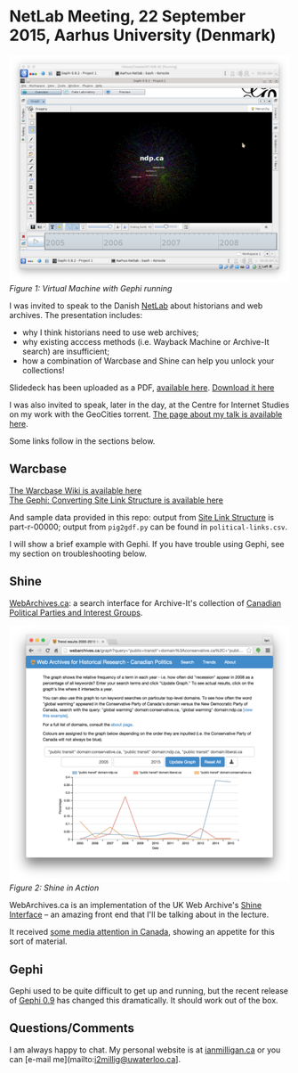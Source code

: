 # NetLab Meeting, 22 September 2015, Aarhus University (Denmark)

![Virtual Machine with Gephi running](https://raw.githubusercontent.com/ianmilligan1/Aarhus-Netlab/master/Gephi-VM-In-Action.png)
_Figure 1: Virtual Machine with Gephi running_

I was invited to speak to the Danish [NetLab](http://netlab.dk/) about historians and web archives. The presentation includes:
- why I think historians need to use web archives;
- why existing acccess methods (i.e. Wayback Machine or Archive-It search) are insufficient;
- how a combination of Warcbase and Shine can help you unlock your collections!

Slidedeck has been uploaded as a PDF, [available here](https://github.com/ianmilligan1/Aarhus-Netlab/blob/master/Large-Scale-Web-Archive-Mining-Slidedeck.pdf). [Download it here](https://github.com/ianmilligan1/Aarhus-Netlab/raw/master/Large-Scale-Web-Archive-Mining-Slidedeck.pdf)

I was also invited to speak, later in the day, at the Centre for Internet Studies on my work with the GeoCities torrent. [The page about my talk is available here](http://cfi.au.dk/news/article/artikel/cfi-seminar-web-history-geocities-and-news-websites/).

Some links follow in the sections below.

## Warcbase
[The Warcbase Wiki is available here](https://github.com/lintool/warcbase/wiki)  
[The Gephi: Converting Site Link Structure is available here](https://github.com/lintool/warcbase/wiki/Gephi:-Converting-Site-Link-Structure-into-Dynamic-Visualization)

And sample data provided in this repo: output from [Site Link Structure](https://github.com/lintool/warcbase/wiki/Pig:-Analysis-of-Site-Link-Structure) is part-r-00000; output from `pig2gdf.py` can be found in `political-links.csv`.

I will show a brief example with Gephi. If you have trouble using Gephi, see my section on troubleshooting below.

## Shine
[WebArchives.ca](http://webarchives.ca/): a search interface for Archive-It's collection of [Canadian Political Parties and Interest Groups](https://archive-it.org/collections/227).

![Shine](https://raw.githubusercontent.com/ianmilligan1/Aarhus-Netlab/master/Shine.png)
_Figure 2: Shine in Action_

WebArchives.ca is an implementation of the UK Web Archive's [Shine Interface](https://github.com/ukwa/shine) – an amazing front end that I'll be talking about in the lecture.

It received [some media attention in Canada](http://www.cbc.ca/news/canada/kitchener-waterloo/waterloo-professor-restores-deleted-political-platforms-promises-1.3204877), showing an appetite for this sort of material.

## Gephi
Gephi used to be quite difficult to get up and running, but the recent release of [Gephi 0.9](http://gephi.github.io/) has changed this dramatically. It should work out of the box.

## Questions/Comments
I am always happy to chat. My personal website is at [ianmilligan.ca](http://ianmilligan.ca) or you can [e-mail me](mailto:i2millig@uwaterloo.ca].
